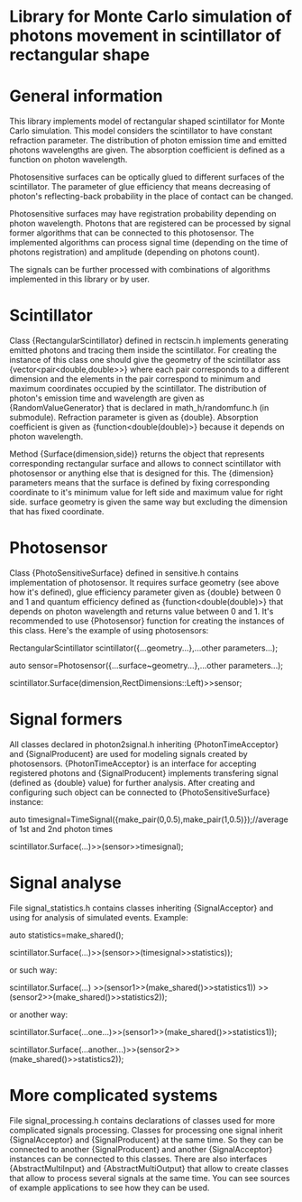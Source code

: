 Library for Monte Carlo simulation of photons movement in scintillator of rectangular shape
===========================================================================================


General information
===================

This library implements model of rectangular shaped scintillator for Monte Carlo simulation.
This model considers the scintillator to have constant refraction parameter.
The distribution of photon emission time and emitted photons wavelengths are given.
The absorption coefficient is defined as a function on photon wavelength.

Photosensitive surfaces can be optically glued to different surfaces of the scintillator. 
The parameter of glue efficiency that means decreasing of photon's reflecting-back probability in the place of contact can be changed.

Photosensitive surfaces may have registration probability depending on photon wavelength.
Photons that are registered can be processed by signal former algorithms that can be connected to this photosensor.
The implemented algorithms can process signal time (depending on the time of photons registration) and amplitude (depending on photons count).

The signals can be further processed with combinations of algorithms implemented in this library or by user.


Scintillator
============
Class {RectangularScintillator} defined in rectscin.h implements generating emitted photons and tracing them inside the scintillator.
For creating the instance of this class one should give the geometry of the scintillator ass {vector<pair<double,double>>}
where each pair corresponds to a different dimension and the elements in the pair correspond to minimum and maximum coordinates occupied by the scintillator.
The distribution of photon's emission time and wavelength are given as {RandomValueGenerator<double>} that is declared in math\_h/randomfunc.h (in submodule).
Refraction parameter is given as {double}. 
Absorption coefficient is given as {function<double(double)>} because it depends on photon wavelength.

Method {Surface(dimension,side)} returns the object that represents corresponding rectangular surface and allows to connect scintillator with photosensor or anything else that is designed for this.
The {dimension} parameters means that the surface is defined by fixing corresponding coordinate to it's minimum value for left side and maximum value for right side.
surface geometry is given the same way but excluding the dimension that has fixed coordinate.


Photosensor
===========

Class {PhotoSensitiveSurface} defined in sensitive.h contains implementation of photosensor.
It requires surface geometry (see above how it's defined), glue efficiency parameter given as {double} between 0 and 1 
and quantum efficiency defined as {function<double(double)>} that depends on photon wavelength and returns value between 0 and 1.
It's recommended to use {Photosensor} function for creating the instances of this class.
Here's the example of using photosensors:

RectangularScintillator scintillator({...geometry...},...other parameters...);

auto sensor=Photosensor({...surface~geometry...},...other parameters...);

scintillator.Surface(dimension,RectDimensions::Left)>>sensor;



Signal formers
==============

All classes declared in photon2signal.h inheriting {PhotonTimeAcceptor} and {SignalProducent} are used for modeling signals created by photosensors.
{PhotonTimeAcceptor} is an interface for accepting registered photons and {SignalProducent} implements transfering signal (defined as {double} value) for further analysis.
After creating and configuring such object can be connected to {PhotoSensitiveSurface} instance:

auto timesignal=TimeSignal({make_pair(0,0.5),make_pair(1,0.5)});//average of 1st and 2nd photon times

scintillator.Surface(...)>>(sensor>>timesignal);


Signal analyse
==============


File signal_statistics.h contains classes inheriting {SignalAcceptor} and using for analysis of simulated events.
Example:

auto statistics=make_shared<SignalStatictics>();

scintillator.Surface(...)>>(sensor>>(timesignal>>statistics));

or such way:

scintillator.Surface(...)
	>>(sensor1>>(make_shared<SignalStatictics>()>>statistics1))
	>>(sensor2>>(make_shared<SignalStatictics>()>>statistics2));
	
or another way:

scintillator.Surface(...one...)>>(sensor1>>(make_shared<SignalStatictics>()>>statistics1));

scintillator.Surface(...another...)>>(sensor2>>(make_shared<SignalStatictics>()>>statistics2));


More complicated systems
========================

File signal_processing.h contains declarations of classes used for more complicated signals processing.
Classes for processing one signal inherit {SignalAcceptor} and {SignalProducent} at the same time.
So they can be connected to another {SignalProducent} and another {SignalAcceptor} instances can be connected to this classes.
There are also interfaces {AbstractMultiInput} and {AbstractMultiOutput} that allow to create classes that allow to process several signals at the same time. 
You can see sources of example applications to see how they can be used.
